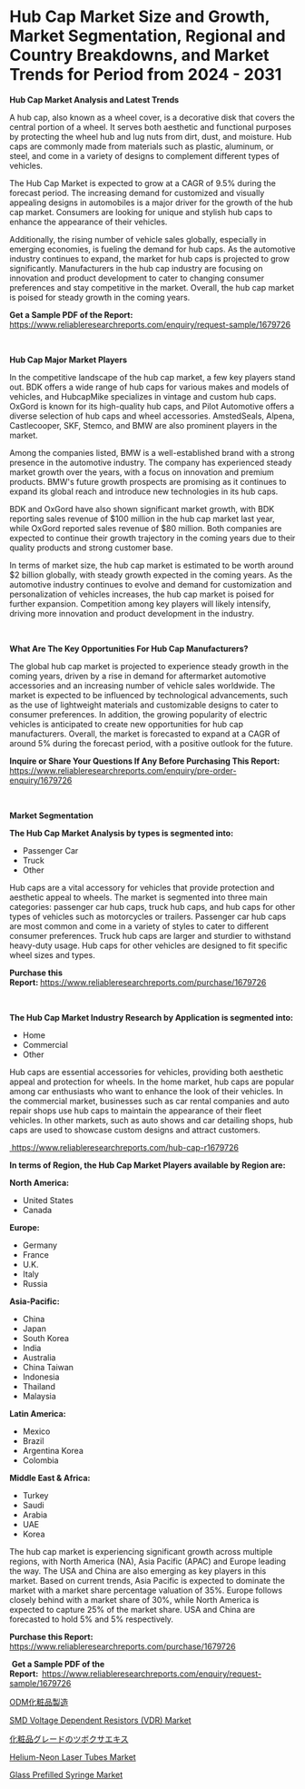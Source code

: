 <p><h1>Hub Cap Market Size and Growth, Market Segmentation, Regional and Country Breakdowns, and Market Trends for Period from 2024 -  2031</h1></p><p><strong>Hub Cap Market Analysis and Latest Trends</strong></p>
<p><p>A hub cap, also known as a wheel cover, is a decorative disk that covers the central portion of a wheel. It serves both aesthetic and functional purposes by protecting the wheel hub and lug nuts from dirt, dust, and moisture. Hub caps are commonly made from materials such as plastic, aluminum, or steel, and come in a variety of designs to complement different types of vehicles.</p><p>The Hub Cap Market is expected to grow at a CAGR of 9.5% during the forecast period. The increasing demand for customized and visually appealing designs in automobiles is a major driver for the growth of the hub cap market. Consumers are looking for unique and stylish hub caps to enhance the appearance of their vehicles.</p><p>Additionally, the rising number of vehicle sales globally, especially in emerging economies, is fueling the demand for hub caps. As the automotive industry continues to expand, the market for hub caps is projected to grow significantly. Manufacturers in the hub cap industry are focusing on innovation and product development to cater to changing consumer preferences and stay competitive in the market. Overall, the hub cap market is poised for steady growth in the coming years.</p></p>
<p><strong>Get a Sample PDF of the Report:&nbsp;</strong> <a href="https://www.reliableresearchreports.com/enquiry/request-sample/1679726">https://www.reliableresearchreports.com/enquiry/request-sample/1679726</a></p>
<p>&nbsp;</p>
<p><strong>Hub Cap Major Market Players</strong></p>
<p><p>In the competitive landscape of the hub cap market, a few key players stand out. BDK offers a wide range of hub caps for various makes and models of vehicles, and HubcapMike specializes in vintage and custom hub caps. OxGord is known for its high-quality hub caps, and Pilot Automotive offers a diverse selection of hub caps and wheel accessories. AmstedSeals, Alpena, Castlecooper, SKF, Stemco, and BMW are also prominent players in the market.</p><p>Among the companies listed, BMW is a well-established brand with a strong presence in the automotive industry. The company has experienced steady market growth over the years, with a focus on innovation and premium products. BMW's future growth prospects are promising as it continues to expand its global reach and introduce new technologies in its hub caps.</p><p>BDK and OxGord have also shown significant market growth, with BDK reporting sales revenue of $100 million in the hub cap market last year, while OxGord reported sales revenue of $80 million. Both companies are expected to continue their growth trajectory in the coming years due to their quality products and strong customer base.</p><p>In terms of market size, the hub cap market is estimated to be worth around $2 billion globally, with steady growth expected in the coming years. As the automotive industry continues to evolve and demand for customization and personalization of vehicles increases, the hub cap market is poised for further expansion. Competition among key players will likely intensify, driving more innovation and product development in the industry.</p></p>
<p>&nbsp;</p>
<p><strong>What Are The Key Opportunities For Hub Cap Manufacturers?</strong></p>
<p><p>The global hub cap market is projected to experience steady growth in the coming years, driven by a rise in demand for aftermarket automotive accessories and an increasing number of vehicle sales worldwide. The market is expected to be influenced by technological advancements, such as the use of lightweight materials and customizable designs to cater to consumer preferences. In addition, the growing popularity of electric vehicles is anticipated to create new opportunities for hub cap manufacturers. Overall, the market is forecasted to expand at a CAGR of around 5% during the forecast period, with a positive outlook for the future.</p></p>
<p><strong>Inquire or Share Your Questions If Any Before Purchasing This Report:</strong> <a href="https://www.reliableresearchreports.com/enquiry/pre-order-enquiry/1679726">https://www.reliableresearchreports.com/enquiry/pre-order-enquiry/1679726</a></p>
<p>&nbsp;</p>
<p><strong>Market Segmentation</strong></p>
<p><strong>The Hub Cap Market Analysis by types is segmented into:</strong></p>
<p><ul><li>Passenger Car</li><li>Truck</li><li>Other</li></ul></p>
<p><p>Hub caps are a vital accessory for vehicles that provide protection and aesthetic appeal to wheels. The market is segmented into three main categories: passenger car hub caps, truck hub caps, and hub caps for other types of vehicles such as motorcycles or trailers. Passenger car hub caps are most common and come in a variety of styles to cater to different consumer preferences. Truck hub caps are larger and sturdier to withstand heavy-duty usage. Hub caps for other vehicles are designed to fit specific wheel sizes and types.</p></p>
<p><strong>Purchase this Report:&nbsp;</strong><a href="https://www.reliableresearchreports.com/purchase/1679726">https://www.reliableresearchreports.com/purchase/1679726</a></p>
<p>&nbsp;</p>
<p><strong>The Hub Cap Market Industry Research by Application is segmented into:</strong></p>
<p><ul><li>Home</li><li>Commercial</li><li>Other</li></ul></p>
<p><p>Hub caps are essential accessories for vehicles, providing both aesthetic appeal and protection for wheels. In the home market, hub caps are popular among car enthusiasts who want to enhance the look of their vehicles. In the commercial market, businesses such as car rental companies and auto repair shops use hub caps to maintain the appearance of their fleet vehicles. In other markets, such as auto shows and car detailing shops, hub caps are used to showcase custom designs and attract customers.</p></p>
<p><a href="https://www.reliableresearchreports.com/hub-cap-r1679726">&nbsp;https://www.reliableresearchreports.com/hub-cap-r1679726</a></p>
<p><strong>In terms of Region, the Hub Cap Market Players available by Region are:</strong></p>
<p>
    <p> <strong> North America: </strong>
        <ul>
            <li>United States</li>
            <li>Canada</li>
        </ul>
        </p> 
    <p> <strong> Europe: </strong>
        <ul>
            <li>Germany</li>
            <li>France</li>
            <li>U.K.</li>
            <li>Italy</li>
            <li>Russia</li>
        </ul>
        </p> 
    <p> <strong> Asia-Pacific: </strong>
        <ul>
            <li>China</li>
            <li>Japan</li>
            <li>South Korea</li>
            <li>India</li>
            <li>Australia</li>
            <li>China Taiwan</li>
            <li>Indonesia</li>
            <li>Thailand</li>
            <li>Malaysia</li>
        </ul>
        </p> 
    <p> <strong> Latin America: </strong>
        <ul>
            <li>Mexico</li>
            <li>Brazil</li>
            <li>Argentina Korea</li>
            <li>Colombia</li>
        </ul>
        </p> 
    <p> <strong> Middle East & Africa: </strong>
        <ul>
            <li>Turkey</li>
            <li>Saudi</li>
            <li>Arabia</li>
            <li>UAE</li>
            <li>Korea</li>
        </ul>
    </p>
    </p>
<p><p>The hub cap market is experiencing significant growth across multiple regions, with North America (NA), Asia Pacific (APAC) and Europe leading the way. The USA and China are also emerging as key players in this market. Based on current trends, Asia Pacific is expected to dominate the market with a market share percentage valuation of 35%. Europe follows closely behind with a market share of 30%, while North America is expected to capture 25% of the market share. USA and China are forecasted to hold 5% and 5% respectively.</p></p>
<p><strong>Purchase this Report: </strong><a href="https://www.reliableresearchreports.com/purchase/1679726">https://www.reliableresearchreports.com/purchase/1679726</a></p>
<p>&nbsp;<strong>Get a Sample PDF of the Report:&nbsp;&nbsp;</strong><a href="https://www.reliableresearchreports.com/enquiry/request-sample/1679726">https://www.reliableresearchreports.com/enquiry/request-sample/1679726</a></p>
<p><strong></strong></p>
<p><p><a href="https://github.com/CloydAbbott2023/Market-Research-Report-List-2/blob/main/4148324108125.md">ODM化粧品製造</a></p><p><a href="https://issuu.com/reportprime-2/docs/smd-voltage-dependent-resistors-vdr-market-size-20">SMD Voltage Dependent Resistors (VDR) Market</a></p><p><a href="https://github.com/AaronVargas43/Market-Research-Report-List-2/blob/main/9070481108124.md">化粧品グレードのツボクサエキス</a></p><p><a href="https://issuu.com/reportprime-2/docs/helium-neon-laser-tubes-market-size-2030.pptx">Helium-Neon Laser Tubes Market</a></p><p><a href="https://github.com/kufem1/Market-Research-Report-List-3/blob/main/glass-prefilled-syringe-market.md">Glass Prefilled Syringe Market</a></p></p>